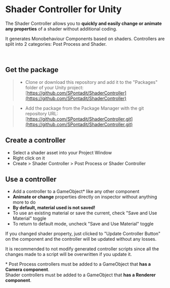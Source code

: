 # Shader Controller for Unity

The Shader Controller allows you to **quickly and easily change or animate any properties** of a shader without additional coding.

It generates Monobehaviour Components based on shaders. Controllers are split into 2 categories: Post Process and Shader.

<br>

## Get the package

> + Clone or download this repository and add it to the "Packages" folder of your Unity project: [https://github.com/SPontadit/ShaderController](https://github.com/SPontadit/ShaderController)

> + Add the package from the Package Manager with the git repository URL: [https://github.com/SPontadit/ShaderController.git](https://github.com/SPontadit/ShaderController.git)

## Create a controller

+ Select a shader asset into your Project Window
+ Right click on it
+ Create > Shader Controller > Post Process or Shader Controller

## Use a controller

+ Add a controller to a GameObject\* like any other component
+ **Animate or change** properties directly on inspector without anything more to do
+ **By default, material used is not saved!**
+ To use an existing material or save the current, check "Save and Use Material" toggle
+ To return to default mode, uncheck "Save and Use Material" toggle

If you changed shader property, just clicked to "Update Controller Button" on the component and the controller will be updated without any losses.

It is recommended to not modify generated controller scripts since all the changes made to a script will be overwritten if you update it.

\* Post Process controllers must be added to a GameObject that **has a Camera component**.<br>
Shader controllers must be added to a GameObject that **has a Renderer component**.

